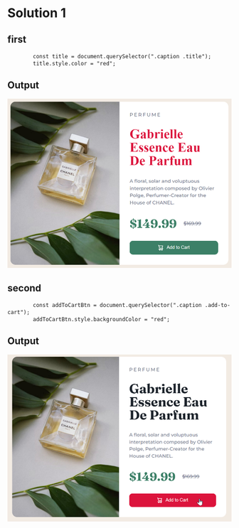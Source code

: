 # Solution 1

## first

```
        const title = document.querySelector(".caption .title");
        title.style.color = "red";
```

## Output

![output](./ass9.1-after.png)


## second

```
        const addToCartBtn = document.querySelector(".caption .add-to-cart");
        addToCartBtn.style.backgroundColor = "red";
```

## Output

![output](./ass9.2-after.png)